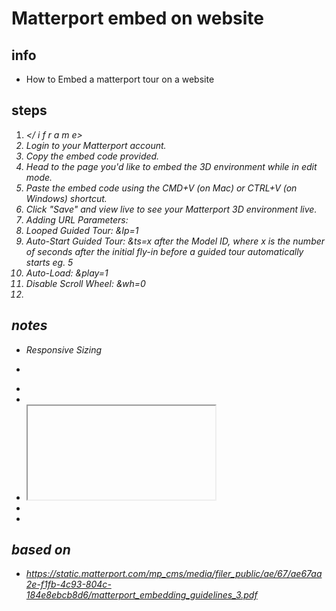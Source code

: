 # Matterport embed on website  

## info  
* How to Embed a matterport tour on a website

## steps  
1. <i f r a m e allow="xr-spatial-tracking" allowfullscreen="" frameborder="0" height="500" src="https://my.matterport.com/show/?m=xxx" width="100%"></ i f r a m e>
2. Login to your Matterport account.
3. Copy the embed code provided.
4. Head to the page you'd like to embed the 3D environment while in edit mode.
5. Paste the embed code using the CMD+V (on Mac) or CTRL+V (on Windows) shortcut.
6. Click "Save" and view live to see your Matterport 3D environment live.
7. Adding URL Parameters:
8. Looped Guided Tour:  &lp=1
9. Auto-Start Guided Tour: &ts=x after the Model ID, where x is the number of seconds after the initial fly-in before a guided tour automatically starts eg. 5
10. Auto-Load:  &play=1
11. Disable Scroll Wheel: &wh=0
12. 

## notes  
*  Responsive Sizing
* <pre> 
* <style>
* .matterport-showcase { position: relative; padding-bottom: 56.25%;
* height: 0; overflow: hidden; }
* .matterport-showcase iframe { position: absolute; top: 0; left: 0;
* width: 100%; height: 100%; }
* </style>
* <div class=’matterport-showcase’>
*  <iframe width=”853” height=”480”
* src=”https://my.matterport.com/show/? m=xxxxxxxxxxx” frameborder=”0”
* allowfullscreen></iframe>
* </div>
* </pre>

## based on  
*  https://static.matterport.com/mp_cms/media/filer_public/ae/67/ae67aa2e-f1fb-4c93-804c-184e8ebcb8d6/matterport_embedding_guidelines_3.pdf


